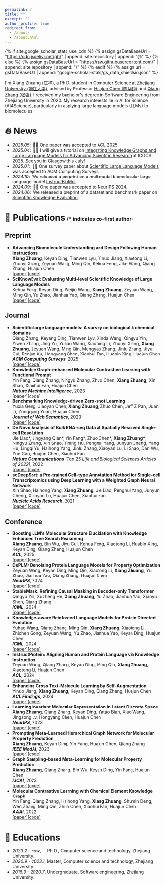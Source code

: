 ```yaml
---
permalink: /
title: ""
excerpt: ""
author_profile: true
redirect_from: 
  - /about/
  - /about.html
---
```


{% if site.google_scholar_stats_use_cdn %}
{% assign gsDataBaseUrl = "https://cdn.jsdelivr.net/gh/" | append: site.repository | append: "@" %}
{% else %}
{% assign gsDataBaseUrl = "https://raw.githubusercontent.com/" | append: site.repository | append: "/" %}
{% endif %}
{% assign url = gsDataBaseUrl | append: "google-scholar-stats/gs_data_shieldsio.json" %}

<span class='anchor' id='about-me'></span>

I'm Xiang Zhuang (庄祥), a Ph.D. student in Computer Science at [Zhejiang University (浙江大学)](https://www.zju.edu.cn/), advised by Professor [Huajun Chen (陈华钧)](https://person.zju.edu.cn/en/huajun) and [Qiang Zhang (张强)](https://person.zju.edu.cn/en/zhangqiang). I received my bachelor's degree in Software Engineering from Zhejiang University in 2020. My research interests lie in AI for Science (AI4Science), particularly in applying large language models (LLMs) to biomolecules.



# 🔥 News
- *2025.05*: &nbsp;🎉🎉 One paper was accepted to ACL 2025.
- *2025.04*: &nbsp;🎉🎉 I will give a tutorial on [Integrating Knowledge Graphs and Large Language Models for Advancing Scientific Research](https://icdcs2025.icdcs.org/tutorial-integrating-knowledge-graphs-and-large-language-models-for-advancing-scientific-research/) at ICDCS 2025. See you in Glasgow this July!
- *2025.01*: &nbsp;🎉🎉 One survey paper about [Scientific Large Language Models](https://dl.acm.org/doi/10.1145/3715318) was accepted to ACM Computing Surveys.
- *2024.10*: &nbsp;We released a preprint on a multimodal biomolecular large language model [InstructBioMol](https://arxiv.org/abs/2410.07919).
- *2024.09*: &nbsp;🎉🎉 One paper was accepted to NeurIPS 2024.
- *2024.06*: &nbsp;We released a preprint of a dataset and benchmark paper on [Scientific Knowledge Evaluation](https://github.com/HICAI-ZJU/SciKnowEval).



# 📝 Publications <font size=3>(* indicates co-first author)</font>

<!-- <div class='paper-box'><div class='paper-box-image'><div><div class="badge">CVPR 2016</div><img src='images/500x300.png' alt="sym" width="100%"></div></div>
<div class='paper-box-text' markdown="1">

[Deep Residual Learning for Image Recognition](https://openaccess.thecvf.com/content_cvpr_2016/papers/He_Deep_Residual_Learning_CVPR_2016_paper.pdf)

**Kaiming He**, Xiangyu Zhang, Shaoqing Ren, Jian Sun

[**Project**](https://scholar.google.com/citations?view_op=view_citation&hl=zh-CN&user=DhtAFkwAAAAJ&citation_for_view=DhtAFkwAAAAJ:ALROH1vI_8AC) <strong><span class='show_paper_citations' data='DhtAFkwAAAAJ:ALROH1vI_8AC'></span></strong>
- Lorem ipsum dolor sit amet, consectetur adipiscing elit. Vivamus ornare aliquet ipsum, ac tempus justo dapibus sit amet. 
</div>
</div> -->

## Preprint
- **Advancing Biomolecule Understanding and Design Following Human Instructions**<br>**Xiang Zhuang**, Keyan Ding, Tianwen Lyu, Yinuo Jiang, Xiaotong Li, Zhuoyi Xiang, Zeyuan Wang, Ming Qin, Kehua Feng, Jike Wang, Qiang Zhang, Huajun Chen<br>[\[paper\]](https://arxiv.org/abs/2410.07919)[\[code\]](https://github.com/HICAI-ZJU/InstructBioMol)
- **SciKnowEval: Evaluating Multi-level Scientific Knowledge of Large Language Models**<br>Kehua Feng, Keyan Ding, Weijie Wang, **Xiang Zhuang**, Zeyuan Wang, Ming Qin, Yu Zhao, Jianhua Yao, Qiang Zhang, Huajun Chen<br>[\[paper\]](https://arxiv.org/abs/2406.09098)[\[code\]](https://github.com/HICAI-ZJU/SciKnowEval)


## Journal
- **Scientific large language models: A survey on biological & chemical domains**<br>Qiang Zhang, Keyang Ding, Tianwen Lyv, Xinda Wang, Qingyu Yin, Yiwen Zhang, Jing Yu, Yuhao Wang, Xiaotong Li, Zhuoyi Xiang, **Xiang Zhuang**, Zeyuan Wang, Ming Qin, Mengyao Zhang, Jinlu Zhang, Jiyu Cui, Renjun Xu, Hongyang Chen, Xiaohui Fan, Huabin Xing, Huajun Chen<br>***ACM Computing Surveys***, 2025<br>[\[paper\]](https://dl.acm.org/doi/10.1145/3715318)[\[code\]](https://github.com/HICAI-ZJU/Scientific-LLM-Survey)
- **Knowledge Graph-enhanced Molecular Contrastive Learning with Functional Prompt**<br>Yin Fang, Qiang Zhang, Ningyu Zhang, Zhuo Chen, **Xiang Zhuang**, Xin Shao, Xiaohui Fan, Huajun Chen<br> ***Nature Machine Intelligence***, 2023<br>[\[paper\]](https://www.nature.com/articles/s42256-023-00654-0)[\[code\]](https://github.com/HICAI-ZJU/KANO)
- **Benchmarking Knowledge-driven Zero-shot Learning**<br>Yuxia Geng, Jiaoyan Chen, **Xiang Zhuang**, Zhuo Chen, Jeff Z Pan, Juan Li, Zonggang Yuan, Huajun Chen<br>***Journal of Web Semantics***, 2023<br>[\[paper\]](https://www.sciencedirect.com/science/article/pii/S1570826822000415)[\[code\]](https://github.com/China-UK-ZSL/Resources_for_KZSL)
- **De Novo Analysis of Bulk RNA-seq Data at Spatially Resolved Single-cell Resolution**<br>Jie Liao\*, Jingyang Qian\*, Yin Fang\*, Zhuo Chen\*, **Xiang Zhuang\***, Ningyu Zhang, Xin Shao, Yining Hu, Penghui Yang, Junyun Cheng, Yang Hu, Lingqi Yu, Haihong Yang, Jinlu Zhang, Xiaoyan Lu, Li Shao, Dan Wu, Yue Gao, Huajun Chen, Xiaohui Fan<br>***Nature Communications** (Top 25 Life and Biological Sciences Articles of 2022)*, 2022<br>[\[paper\]](https://www.nature.com/articles/s41467-022-34271-z)[\[code\]](https://github.com/ZJUFanLab/bulk2space)
- **scDeepSort: a Pre-trained Cell-type Annotation Method for Single-cell Transcriptomics using Deep Learning with a Weighted Graph Neural Network**<br>Xin Shao, Haihong Yang, **Xiang Zhuang**, Jie Liao, Penghui Yang, Junyun Cheng, Xiaoyan Lu, Huajun Chen, Xiaohui Fan<br>***Nucleic Acids Research***, 2021<br>[\[paper\]](https://academic.oup.com/nar/article/49/21/e122/6368052)[\[code\]](https://github.com/ZJUFanLab/scDeepSort)

## Conference
- **Boosting LLM’s Molecular Structure Elucidation with Knowledge Enhanced Tree Search Reasoning**<br>**Xiang Zhuang**, Bin Wu, Jiyu Cui, Kehua Feng, Xiaotong Li, Huabin Xing, Keyan Ding, Qiang Zhang, Huajun Chen<br> ***ACL***, 2025<br>[\[paper\]]()[\[code\]]()
- **DePLM: Denoising Protein Language Models for Property Optimization**<br>Zeyuan Wang, Keyan Ding, Ming Qin, Xiaotong Li, **Xiang Zhuang**, Yu Zhao, Jianhua Yao, Qiang Zhang, Huajun Chen<br> ***NeurIPS***, 2024<br>[\[paper\]](https://proceedings.neurips.cc/paper_files/paper/2024/file/89af8e4eb696738f2c9e589522968a09-Paper-Conference.pdf)[\[code\]]()
- **StableMask: Refining Causal Masking in Decoder-only Transformer**<br>Qingyu Yin, Xuzheng He, **Xiang Zhuang**, Yu Zhao, Jianhua Yao, Xiaoyu Shen, Qiang Zhang<br> ***ICML***, 2024<br>[\[paper\]](https://arxiv.org/abs/2402.04779)[\[code\]](https://github.com/MikaStars39/StableMask)
- **Knowledge-aware Reinforced Language Models for Protein Directed Evolution**<br>Yuhao Wang, Qiang Zhang, Ming Qin, **Xiang Zhuang**, Xiaotong Li, Zhichen Gong, Zeyuan Wang, Yu Zhao, Jianhua Yao, Keyan Ding, Huajun Chen<br> ***ICML***, 2024<br>[\[paper\]](https://openreview.net/forum?id=MikandLqtW)[\[code\]]()
- **InstructProtein: Aligning Human and Protein Language via Knowledge Instruction**<br>Zeyuan Wang, Qiang Zhang, Keyan Ding, Ming Qin, **Xiang Zhuang**, Xiaotong Li, Huajun Chen<br> ***ACL***, 2024<br>[\[paper\]](https://arxiv.org/abs/2310.03269)[\[code\]](https://github.com/HICAI-ZJU/InstructProtein)
- **Enhancing Cross Text-Molecule Learning by Self-Augmentation**<br>Yinuo Jiang, **Xiang Zhuang**, Keyan Ding, Qiang Zhang, Huajun Chen<br> ***ACL Findings***, 2024<br>[\[paper\]]()[\[code\]]()
- **Learning Invariant Molecular Representation in Latent Discrete Space**<br>**Xiang Zhuang**, Qiang Zhang, Keyan Ding, Yatao Bian, Xiao Wang, Jingsong Lv, Hongyang Chen, Huajun Chen<br> ***NeurIPS***, 2023<br>[\[paper\]](https://arxiv.org/abs/2310.14170)[\[code\]](https://github.com/HICAI-ZJU/iMoLD)
- **Prompting Meta-Learned Hierarchical Graph Network for Molecular Property Prediction**<br>**Xiang Zhuang**, Keyan Ding, Yin Fang, Huajun Chen, Qiang Zhang<br> ***IEEE MedAI***, 2023<br>[\[paper\]](https://ieeexplore.ieee.org/abstract/document/10403216/)[\[code\]]()
- **Graph Sampling-based Meta-Learning for Molecular Property Prediction**<br>**Xiang Zhuang**, Qiang Zhang, Bin Wu, Keyan Ding, Yin Fang, Huajun Chen<br> ***IJCAI***, 2023<br>[\[paper\]](https://arxiv.org/abs/2306.16780)[\[code\]](https://github.com/HICAI-ZJU/GS-Meta)
- **Molecular Contrastive Learning with Chemical Element Knowledge Graph**<br>Yin Fang, Qiang Zhang, Haihong Yang, **Xiang Zhuang**, Shumin Deng, Wen Zhang, Ming Qin, Zhuo Chen, Xiaohui Fan, Huajun Chen<br>***AAAI***, 2022<br>[\[paper\]](https://arxiv.org/abs/2112.00544)[\[code\]](https://github.com/ZJU-Fangyin/KCL)


<!-- # 🎖 Honors and Awards
- *2021.10* Lorem ipsum dolor sit amet, consectetur adipiscing elit. Vivamus ornare aliquet ipsum, ac tempus justo dapibus sit amet. 
- *2021.09* Lorem ipsum dolor sit amet, consectetur adipiscing elit. Vivamus ornare aliquet ipsum, ac tempus justo dapibus sit amet.  -->

# 📖 Educations
- *2023.2 - now*, &nbsp;&nbsp;&nbsp;  Ph.D., Computer science and technology, Zhejiang University.
- *2020.9 - 2023.1*, Master, Computer science and technology, Zhejiang University.
- *2016.9 - 2020.7*, Undergraduate, Software engineering, Zhejiang University. 

<!-- # 💬 Invited Talks
- *2021.06*, Lorem ipsum dolor sit amet, consectetur adipiscing elit. Vivamus ornare aliquet ipsum, ac tempus justo dapibus sit amet. 
- *2021.03*, Lorem ipsum dolor sit amet, consectetur adipiscing elit. Vivamus ornare aliquet ipsum, ac tempus justo dapibus sit amet.  \| [\[video\]](https://github.com/)

# 💻 Internships
- *2019.05 - 2020.02*, [Lorem](https://github.com/), China. -->